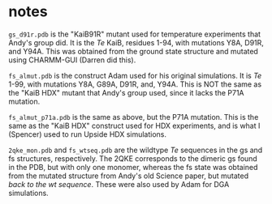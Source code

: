 # notes
`gs_d91r.pdb` is the "KaiB91R" mutant used for temperature experiments that Andy's group did.
It is the *Te* KaiB, residues 1-94, with mutations Y8A, D91R, and Y94A. This was obtained from
the ground state structure and mutated using CHARMM-GUI (Darren did this).

`fs_almut.pdb` is the construct Adam used for his original simulations. It is *Te* 1-99, with mutations
Y8A, G89A, D91R, and, Y94A. This is NOT the same as the "KaiB HDX" mutant that Andy's group used, since it
lacks the P71A mutation.

`fs_almut_p71a.pdb` is the same as above, but the P71A mutation. This is the same as the "KaiB HDX" construct
used for HDX experiments, and is what I (Spencer) used to run Upside HDX simulations.

`2qke_mon.pdb` and `fs_wtseq.pdb` are the wildtype *Te* sequences in the gs and fs structures, respectively. The 
2QKE corresponds to the dimeric gs found in the PDB, but with only one monomer, whereas the fs state was obtained 
from the mutated structure from Andy's old Science paper, but mutated *back to the wt sequence*. These were
also used by Adam for DGA simulations.
